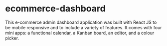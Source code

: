 # ecommerce-dashboard
 This e-commerce admin dashboard application was built with React JS to be mobile responsive and to include a variety of features. It comes with four mini apps: a functional calendar, a Kanban board, an editor, and a colour picker.
